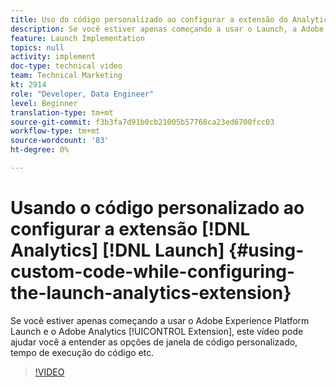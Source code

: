 ```yaml
---
title: Uso do código personalizado ao configurar a extensão do Analytics Launch
description: Se você estiver apenas começando a usar o Launch, a Adobe e a extensão do Adobe Analytics, este vídeo pode ajudar você a entender as opções de janela de código personalizado, tempo de execução do código etc.
feature: Launch Implementation
topics: null
activity: implement
doc-type: technical video
team: Technical Marketing
kt: 2914
role: "Developer, Data Engineer"
level: Beginner
translation-type: tm+mt
source-git-commit: f3b3fa7d91b0cb21005b57768ca23ed6700fcc03
workflow-type: tm+mt
source-wordcount: '83'
ht-degree: 0%

---
```



# Usando o código personalizado ao configurar a extensão [!DNL Analytics] [!DNL Launch] {#using-custom-code-while-configuring-the-launch-analytics-extension}

Se você estiver apenas começando a usar o Adobe Experience Platform Launch e o Adobe Analytics [!UICONTROL Extension], este vídeo pode ajudar você a entender as opções de janela de código personalizado, tempo de execução do código etc.

>[!VIDEO](https://video.tv.adobe.com/v/27272/?quality=9)
